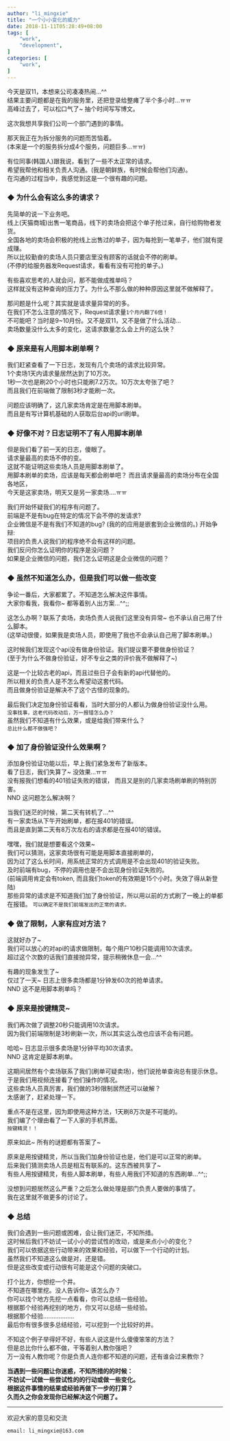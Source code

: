 ```yaml
---
author: "li_mingxie"
title: "一个小小变化的威力"
date: 2018-11-11T05:28:49+08:00
tags: [
    "work",
    "development",
]
categories: [
    "work",
]
---
```


今天是双11，本想来公司凑凑热闹...^^  
结果主要问题都是在我的服务里，还把登录给整瘫了半个多小时...ㅠㅠ<!--more-->  
高峰过去了，可以松口气了~ 抽个时间写写博文。

这次我想共享我们公司一个部门遇到的事情。  

那天我正在为拆分服务的问题而苦恼着。  
(本来是一个的服务拆分成4个服务，问题巨多...ㅠㅠ)

有位同事(韩国人)跟我说，看到了一些不太正常的请求。    
希望我帮他和相关负责人沟通。(我是朝鲜族，有时候会帮他们沟通)。  
在沟通的过程当中，我感觉到这是一个很有趣的问题。  

### **◆ 为什么会有这么多的请求？**  
先简单的说一下业务吧。  
线上(天猫商城)出售一笔商品，线下的卖场会把这个单子抢过来，自行给购物者发货。  
全国各地的卖场会积极的抢线上出售过的单子，因为每抢到一笔单子，他们就有提成赚。  
所以比较勤奋的卖场人员只要店里没有顾客的话就会不停的刷单。  
(不停的给服务器发Request请求，看看有没有可抢的单子。)    

有些喜欢思考的人就会问，那不能做成推单吗？  
这样就没有这种查询的压力了。为什么不那么做的种种原因这里就不做解释了。  

那问题是什么呢？其实就是请求量异常的的多。  
在我们不怎么注意的情况下，Request请求量`1个月内翻了6倍！`  
不可能吧？当时是9~10月份。又不是双11，又不是做了什么活动...  
卖场数量没什么太多的变化，这请求数量怎么会上升的这么快？  


### **◆ 原来是有人用脚本刷单啊？**  
我们赶紧查看了一下日志，发现有几个卖场的请求比较异常。  
1个卖场1天内请求量居然达到了10万次。  
1秒一次也是刷20个小时也只能刷7.2万次。10万次太夸张了吧？  
而且我们在前端做了限制3秒才能刷一次。  

问题应该明确了，这几家卖场肯定是在用脚本刷单。  
而且是有写计算机基础的人获取后台api的url刷单。  

### **◆ 好像不对？日志证明不了有人用脚本刷单** 
但是我们看了前一天的日志，傻眼了。  
请求量最高的卖场不停的变。  
这就不能证明这些卖场人员是用脚本刷单了。  
用脚本刷单的卖场，应该是每天都会刷单吧？
而且请求量最高的卖场分布在全国各地区，  
今天是这家卖场，明天又是另一家卖场....ㅠㅠ

我们开始怀疑我们的程序有问题了。  
前端是不是有bug在特定的情况下会不停的发请求?  
企业微信是不是有我们不知道的bug?
(我的的应用是嵌套到企业微信的。)
开始争辩:  
项目的负责人说我们的程序绝不会有这样的问题。  
我们反问你怎么证明你的程序是没问题？  
如果是企业微信的问题，我们怎么证明这是企业微信的问题？

### **◆ 虽然不知道怎么办，但是我们可以做一些改变** 
争论一番后，大家都累了。不知道怎么解决这件事情。  
大家你看我，我看你~ 都等着别人出方案...^^;;  

这怎么办啊？联系了卖场，卖场负责人说我们这里没有异常~ 也不承认自己用了什么脚本。  
(这举动很傻，如果我是卖场人员，即使用了我也不会承认自己用了脚本刷单。)  

这时候我们发现这个api没有做身份验证。我们提议要不要做身份验证？   
(至于为什么不做身份验证，好不专业之类的评价我不做解释了~)  

这是一个比较古老的api，而且过些日子会有新的api代替他的。  
所以相关的负责人是不怎么希望动这套代码。  
而且做身份验证是解决不了这个古怪的现象的。  

最后我们决定加身份验证看看，当时大部分的人都认为做身份验证没什么用。  
`没事找事，这老代码改动后，万一报错怎么办？`   
虽然我们不知道有什么效果，或是给我们带来什么？  
`总比什么都不做强吧？`  

### **◆ 加了身份验证没什么效果啊？**
添加身份验证功能以后，早上我们紧急发布了新版本。  
看了日志，我们失算了~ 没效果...ㅠㅠ   
没有报我们想看的401验证失败的错误，
而且又是别的几家卖场刷单刷的特别厉害。   
NND 这问题怎么解决啊？  

当我们迷茫的时候，第二天有转机了...^^  
有一家卖场从下午开始刷单，都在报401的错误。   
而且是直到第二天有8万次左右的请求都是在报401的错误。  

嘿嘿，我们就是想要看这个效果~  
我们可以猜测，这家卖场很有可能是用脚本直接刷单的，  
因为过了这么长时间，用系统正常的方式调用是不会出现401的验证失败。  
及时前端有bug，不停的调用也是不会出现身份验证失败的。  
(前端调用肯定会有token, 而且我们token的有效期是15个小时。失效了得从新登陆)  
那些异常的请求是不知道我们加了身份验证，所以用以前的方式刷了一晚上的单都在报错。
`可以确定不是我们前端发出的正常的请求。`  

### **◆ 做了限制，人家有应对方法？**
这就好办了~    
我们可以放心的对api的请求做限制，每个用户10秒只能调用10次请求。  
超过这个次数的话我们直接抛异常，提示稍微休息一会...^^   

有趣的现象发生了~  
仅过了一天~ 日志上很多卖场都是1分钟发60次的抢单请求。  
NND 这不是用脚本刷单吗？  

### **◆ 原来是按键精灵~**
我们再次做了调整20秒只能调用10次请求。  
因为我们前端限制是3秒刷新一次，所以其实这么改也应该不会有问题。  

哈哈~ 日志显示很多卖场是1分钟平均30次请求。  
NND 这肯定是脚本刷单。  

这期间居然有个卖场联系了我们(刷单可疑卖场)，他们说抢单查询总有提示休息。  
于是我们用视频连接看了他们操作的情况。  
这些卖场人员真厉害，我们做的3秒限制居然还可以破解？  
太感谢了，赶紧处理一下。  

重点不是在这里，因为即使用这种方法，1天刷8万次是不可能的。    
我们编了个理由看了一下人家的手机界面。  
`按键精灵！！`  

原来如此~ 所有的谜题都有答案了~  

原来是用按键精灵，所以当我们加身份验证也是，他们是可以正常的刷单。  
后来我们猜测卖场人员是相互有联系的。这东西被共享了~  
有些人用按键精灵，有些人脚本刷单，有些人用我们不知道的东西刷单...^^;;  
 
没想到问题居然这么严重？之后怎么做处理是部门负责人要做的事情了。  
我在这里就不做更多的讨论了。   

### **◆ 总结**  
我们会遇到一些问题或困难，会让我们迷茫，不知所措。  
这时候后我们不妨试一试小小的尝试性的改动，或是来点小小的变化？  
我们可以依据这些行动带来的效果和经验，可以做下一个行动的计划。  
虽然我们不知道这么做是对，还是错。  
但是这些改变或行动很有可能是这个问题的突破口。  

打个比方，你想挖一个井。  
不知道在哪里挖。没人告诉你~ 该怎么办？   
你可以找个地方先挖一点看看，你可以总结一些经验。  
根据那个经验再挖别的地方，你又可以总结一些经验。  
根据那个经验..................  
最后你有很多很多总结经验，可以挖到一个比较好的井。  

不知这个例子举得好不好，有些人说这是什么傻傻笨笨的方法？  
但是总比你什么都不做，干等着别人教你强吧？  
万一没有人教你呢？你是负责人连你都不知道的问题，还有谁会过来教你？  

**当遇到一些问题让你迷惑，不知所措的的时候：**  
**不妨试一试做一些尝试性的的行动或做一些变化。**  
**根据这件事情的结果或经验再做下一步的打算？**  
**久而久之你会发现你已经解决这个问题了。**

----------------------------------------------
欢迎大家的意见和交流

`email: li_mingxie@163.com`
